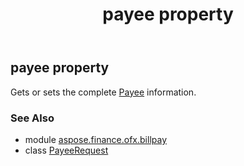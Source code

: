 ﻿---
title: payee property
second_title: Aspose.Finance for Python via .NET API References
description: 
type: docs
weight: 40
url: /python-net/aspose.finance.ofx.billpay/payeerequest/payee/
is_root: false
---

## payee property


Gets or sets the complete [Payee](/finance/python-net/aspose.finance.ofx/payee) information.

### See Also
* module [aspose.finance.ofx.billpay](../../)
* class [PayeeRequest](/finance/python-net/aspose.finance.ofx.billpay/payeerequest)
